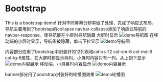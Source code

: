 # Bootstrap
This is a bootstrap demo!
针对不同屏幕分辨率做了处理，完成了响应式布局，导航主要用到了bootstap的collapse navbar-collapse添加了响应式导航的navbar-response，使导航能在小屏时导航隐藏
大屏时显示
![demo导航图](https://github.com/hanshengxia/Bootstrap/tree/master/bootstrap/img/demo.jpg)
在移动端的小屏时显示，导航条被隐藏，单击下拉显示
![demo导航图](https://github.com/hanshengxia/Bootstrap/tree/master/bootstrap/img/demo2.jpg)

内容部分应用了bootstrap中封装好的12列表格col-xs-12 col-sm-6 col-md-6 col-lg-6属性，在大屏时都显示两列，小屏时内容只有一列，从上到下显示
![demo内容展示](https://github.com/hanshengxia/Bootstrap/tree/master/bootstrap/img/demo3.jpg)
移动端，小屏幕时内容显示
![demo内容展示](https://github.com/hanshengxia/Bootstrap/tree/master/bootstrap/img/demo4.jpg)

banner部分用了bootstrap封装好的轮播图效果
![demo轮播图](https://github.com/hanshengxia/Bootstrap/tree/master/bootstrap/img/demo5.jpg)